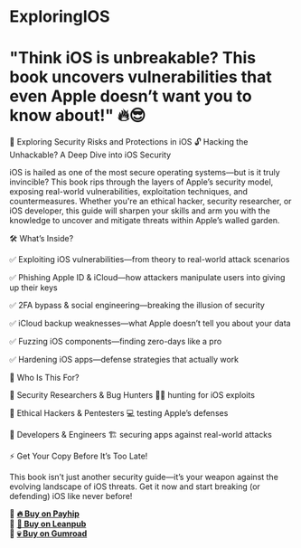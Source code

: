 # ExploringIOS
"Think iOS is unbreakable? This book uncovers vulnerabilities that even Apple doesn’t want you to know about!" 🔥😎
==============================================================================

🚀 Exploring Security Risks and Protections in iOS
🔓 Hacking the Unhackable? A Deep Dive into iOS Security

iOS is hailed as one of the most secure operating systems—but is it truly invincible? This book rips through the layers of Apple’s security model, exposing real-world vulnerabilities, exploitation techniques, and countermeasures. Whether you're an ethical hacker, security researcher, or iOS developer, this guide will sharpen your skills and arm you with the knowledge to uncover and mitigate threats within Apple’s walled garden.

🛠 What’s Inside?

✅ Exploiting iOS vulnerabilities—from theory to real-world attack scenarios

✅ Phishing Apple ID & iCloud—how attackers manipulate users into giving up their keys

✅ 2FA bypass & social engineering—breaking the illusion of security

✅ iCloud backup weaknesses—what Apple doesn’t tell you about your data

✅ Fuzzing iOS components—finding zero-days like a pro

✅ Hardening iOS apps—defense strategies that actually work

🎯 Who Is This For?

🔹 Security Researchers & Bug Hunters 🕵️‍♂️ hunting for iOS exploits

🔹 Ethical Hackers & Pentesters 💻 testing Apple’s defenses

🔹 Developers & Engineers 🏗 securing apps against real-world attacks


⚡ Get Your Copy Before It’s Too Late!

This book isn’t just another security guide—it’s your weapon against the evolving landscape of iOS threats. Get it now and start breaking (or defending) iOS like never before!

📌 **[🔥 Buy on Payhip](https://payhip.com/b/c6SjK)**  
📌 **[🚀 Buy on Leanpub](https://leanpub.com/exploring_ios)**  
📌 **[💀 Buy on Gumroad](https://alipunisher3.gumroad.com/l/exploring_ios)**
